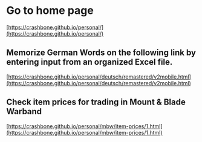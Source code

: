 # Go to home page
[https://crashbone.github.io/personal/](https://crashbone.github.io/personal/)

## Memorize German Words on the following link by entering input from an organized Excel file.

[https://crashbone.github.io/personal/deutsch/remastered/v2mobile.html](https://crashbone.github.io/personal/deutsch/remastered/v2mobile.html)

## Check item prices for trading in Mount & Blade Warband

[https://crashbone.github.io/personal/mbw/item-prices/1.html](https://crashbone.github.io/personal/mbw/item-prices/1.html)
